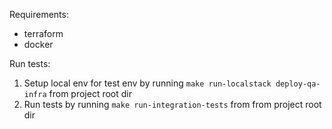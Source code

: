Requirements: 
- terraform
- docker

Run  tests:
1. Setup local env for test env by running `make run-localstack deploy-qa-infra` from project root dir
2. Run tests by running `make run-integration-tests` from from project root dir

